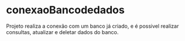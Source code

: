 # conexaoBancodedados

Projeto realiza a conexão com um banco já criado, e é possivel realizar consultas, atualizar e deletar dados do banco.
